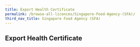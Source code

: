 ```yaml
---
title: Export Health Certificate
permalink: /browse-all-licences/Singapore-Food-Agency-(SFA)/
third_nav_title: Singapore Food Agency (SFA)
---
```

## Export Health Certificate
